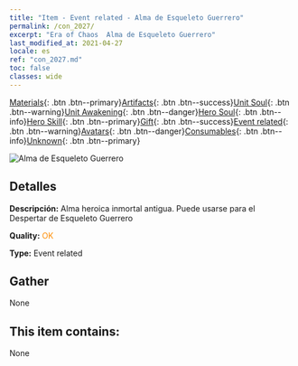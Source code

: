 ```yaml
---
title: "Item - Event related - Alma de Esqueleto Guerrero"
permalink: /con_2027/
excerpt: "Era of Chaos  Alma de Esqueleto Guerrero"
last_modified_at: 2021-04-27
locale: es
ref: "con_2027.md"
toc: false
classes: wide
---
```

 [Materials](/ItemsES/){: .btn .btn--primary}[Artifacts](/ItemsES/Artifacts/){: .btn .btn--success}[Unit Soul](/ItemsES/UnitSoul/){: .btn .btn--warning}[Unit Awakening](/ItemsES/UnitAwakening/){: .btn .btn--danger}[Hero Soul](/ItemsES/HeroSoul/){: .btn .btn--info}[Hero Skill](/ItemsES/HeroSkill/){: .btn .btn--primary}[Gift](/ItemsES/Gift/){: .btn .btn--success}[Event related](/ItemsES/Events/){: .btn .btn--warning}[Avatars](/ItemsES/Avatars/){: .btn .btn--danger}[Consumables](/ItemsES/Consumables/){: .btn .btn--info}[Unknown](/ItemsES/Unknown/){: .btn .btn--primary}

 ![Alma de Esqueleto Guerrero](/images/t/juexing_301.png)

## Detalles
 **Descripción:** Alma heroica inmortal antigua. Puede usarse para el Despertar de Esqueleto Guerrero

 **Quality:** <span style="color: #FF8C00">OK</span>

 **Type:** Event related

## Gather

  None

## This item contains:

  None

